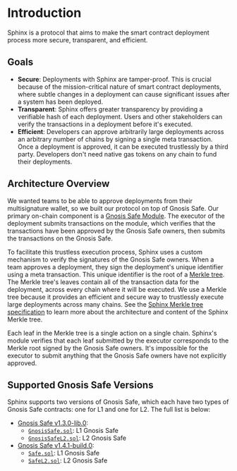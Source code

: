 # Introduction

Sphinx is a protocol that aims to make the smart contract deployment process more secure, transparent, and efficient.

## Goals

* **Secure**: Deployments with Sphinx are tamper-proof. This is crucial because of the mission-critical nature of smart contract deployments, where subtle changes in a deployment can cause significant issues after a system has been deployed.
* **Transparent**: Sphinx offers greater transparency by providing a verifiable hash of each deployment. Users and other stakeholders can verify the transactions in a deployment before it's executed.
* **Efficient**: Developers can approve arbitrarily large deployments across an arbitrary number of chains by signing a single meta transaction. Once a deployment is approved, it can be executed trustlessly by a third party. Developers don't need native gas tokens on any chain to fund their deployments.

## Architecture Overview

We wanted teams to be able to approve deployments from their multisignature wallet, so we built our protocol on top of Gnosis Safe. Our primary on-chain component is a [Gnosis Safe Module](https://docs.safe.global/safe-smart-account/modules). The executor of the deployment submits transactions on the module, which verifies that the transactions have been approved by the Gnosis Safe owners, then submits the transactions on the Gnosis Safe.

To facilitate this trustless execution process, Sphinx uses a custom mechanism to verify the signatures of the Gnosis Safe owners. When a team approves a deployment, they sign the deployment's unique identifier using a meta transaction. This unique identifier is the root of a [Merkle tree](https://en.wikipedia.org/wiki/Merkle_tree). The Merkle tree's leaves contain all of the transaction data for the deployment, across every chain where it will be executed. We use a Merkle tree because it provides an efficient and secure way to trustlessly execute large deployments across many chains. See the [Sphinx Merkle tree specification](https://github.com/sphinx-labs/sphinx/blob/feature/pre-audit/specs/merkle-tree.md) to learn more about the architecture and content of the Sphinx Merkle tree.

Each leaf in the Merkle tree is a single action on a single chain. Sphinx's module verifies that each leaf submitted by the executor corresponds to the Merkle root signed by the Gnosis Safe owners. It's impossible for the executor to submit anything that the Gnosis Safe owners have not explicitly approved.

## Supported Gnosis Safe Versions

Sphinx supports two versions of Gnosis Safe, which each have two types of Gnosis Safe contracts: one for L1 and one for L2. The full list is below:
- [Gnosis Safe v1.3.0-lib.0](https://github.com/safe-global/safe-contracts/tree/v1.3.0-libs.0):
  - [`GnosisSafe.sol`](https://github.com/safe-global/safe-contracts/blob/v1.3.0-libs.0/contracts/GnosisSafe.sol): L1 Gnosis Safe
  - [`GnosisSafeL2.sol`](https://github.com/safe-global/safe-contracts/blob/v1.3.0-libs.0/contracts/GnosisSafeL2.sol): L2 Gnosis Safe
- [Gnosis Safe v1.4.1-build.0](https://github.com/safe-global/safe-contracts/tree/v1.4.1-build.0):
  - [`Safe.sol`](https://github.com/safe-global/safe-contracts/blob/v1.4.1-build.0/contracts/Safe.sol): L1 Gnosis Safe
  - [`SafeL2.sol`](https://github.com/safe-global/safe-contracts/blob/v1.4.1-build.0/contracts/SafeL2.sol): L2 Gnosis Safe
